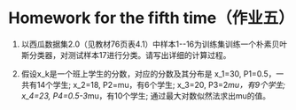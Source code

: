 # Homework for the fifth time（作业五）

  1. 以西瓜数据集2.0（见教材76页表4.1）中样本1--16为训练集训练一个朴素贝叶斯分类器，对测试样本17进行分类。请写出详细的计算过程。

  2. 假设x_k是一个班上学生的分数，对应的分数及其分布是
x_1=30, P1=0.5，一共有14个学生;
x_2=18, P2=mu，有6个学生;
x_3=20, P3=2*mu，有9个学生;
x_4=23, P4=0.5-3*mu，有10个学生;
通过最大对数似然法求出mu的值。
